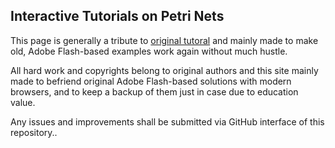 ## Interactive Tutorials on Petri Nets

This page is generally a tribute to [original tutoral](https://www2.informatik.uni-hamburg.de/tgi/PetriNets/introductions/aalst/) and mainly made to make old, Adobe Flash-based examples work again without much hustle.

All hard work and copyrights belong to original authors and this site mainly made to befriend original Adobe Flash-based solutions with modern browsers, and to keep a backup of them just in case due to education value.

Any issues and improvements shall be submitted via GitHub interface of this repository..
